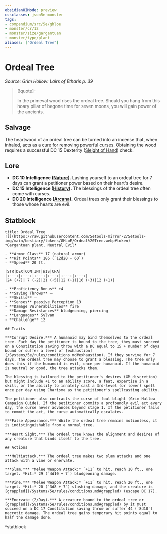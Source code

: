 ```yaml
---
obsidianUIMode: preview
cssclasses: json5e-monster
tags:
- compendium/src/5e/ghloe
- monster/cr/12
- monster/size/gargantuan
- monster/type/plant
aliases: ["Ordeal Tree"]
---
```

# Ordeal Tree
*Source: Grim Hollow: Lairs of Etharis p. 39*  

> [!quote]-  
> 
> In the primeval wood rises the ordeal tree. Should you hang from this hoary pillar of begone time for seven moons, you will gain power of the ancients.

## Salvage

The heartwood of an ordeal tree can be turned into an incense that, when inhaled, acts as a cure for removing powerful curses. Obtaining the wood requires a successful DC 15 Dexterity ([Sleight of Hand](/Systems/5e/rules/skills.md#Sleight%20of%20Hand)) check.

## Lore

- **DC 10 Intelligence ([Nature](/Systems/5e/rules/skills.md#Nature)).** Lashing yourself to an ordeal tree for 7 days can grant a petitioner power based on their heart's desire.  
- **DC 15 Intelligence ([History](/Systems/5e/rules/skills.md#History)).** The blessings of the ordeal tree often come with curses.  
- **DC 20 Intelligence ([Arcana](/Systems/5e/rules/skills.md#Arcana)).** Ordeal trees only grant their blessings to those whose hearts are evil.  

## Statblock

```ad-statblock
title: Ordeal Tree
![](https://raw.githubusercontent.com/5etools-mirror-2/5etools-img/main/bestiary/tokens/GHLoE/Ordeal%20Tree.webp#token)
*Gargantuan plant, Neutral Evil*

- **Armor Class** 17 (natural armor)
- **Hit Points** 186 (`12d20 + 60`)
- **Speed** 20 ft.

|STR|DEX|CON|INT|WIS|CHA|
|:---:|:---:|:---:|:---:|:---:|:---:|
|24 (+7)| 7 (-2)|21 (+5)|12 (+1)|16 (+3)|12 (+1)|

- **Proficiency Bonus** +4
- **Saving Throws** ⏤
- **Skills** ⏤
- **Senses** passive Perception 13
- **Damage Vulnerabilities** fire
- **Damage Resistances** bludgeoning, piercing
- **Languages** Sylvan
- **Challenge** 12

## Traits

***Corrupt Desire.*** A humanoid may bind themselves to the ordeal tree. Each day the petitioner is bound to the tree, they must succeed on a Constitution saving throw with a DC equal to 15 + number of days bound or suffer a level of [exhaustion](/Systems/5e/rules/conditions.md#exhaustion). If they survive for 7 days, the ordeal tree may choose to grant a blessing. The tree only does this if the humanoid is evil, once per humanoid. If the humanoid is neutral or good, the tree attacks them.

The blessing is tailored to the petitioner's desires (GM discretion) but might include +1 to an ability score, a feat, expertise in a skill, or the ability to innately cast a 3rd-level (or lower) spell once per day using Charisma as the petitioner's spellcasting ability.

The petitioner also contracts the curse of foul blight (Grim Hallow Campaign Guide). If the petitioner commits a profoundly evil act every day, the curse never advances beyond stage 1. If the petitioner fails to commit the act, the curse automatically escalates.

***False Appearance.*** While the ordeal tree remains motionless, it is indistinguishable from a normal tree.

***Heart Sight.*** The ordeal tree knows the alignment and desires of any creature that binds itself to the tree.

## Actions

***Multiattack.*** The ordeal tree makes two slam attacks and one attack with a vine or enervate.

***Slam.*** *Melee Weapon Attack:* `+11` to hit, reach 10 ft., one target. *Hit:* 29 (`4d10 + 7`) bludgeoning damage.

***Vine.*** *Melee Weapon Attack:* `+11` to hit, reach 20 ft., one target. *Hit:* 20 (`3d8 + 7`) slashing damage, and the creature is [grappled](/Systems/5e/rules/conditions.md#grappled) (escape DC 17).

***Enervate (2/Day).*** A creature bound to the ordeal tree or [grappled](/Systems/5e/rules/conditions.md#grappled) by it must succeed on a DC 17 Constitution saving throw or suffer 44 (`8d10`) necrotic damage. The ordeal tree gains temporary hit points equal to half the damage done.
```
^statblock